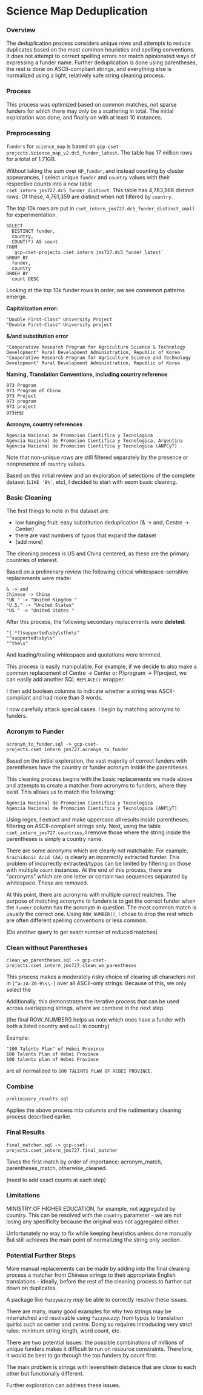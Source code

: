 # Science Map Deduplication

### Overview

The deduplication process considers unique rows and attempts to reduce duplicates based on the most common heuristics and spelling conventions. It does not attempt to correct spelling errors nor match opinionated ways of expressing a funder name. Further deduplication is done using parentheses, the rest is done on ASCII-compliant strings, and everything else is normalized using a light, relatively safe string cleaning process. 

### Process

This process was optimized based on common matches, not sparse funders for which there may only be a scattering in total. The initial exploration was done, and finally on with at least 10 instances.

### Preprocessing

`funders` for `science_map` is based on `gcp-cset-projects.science_map_v2.dc5_funder_latest`.
The table has 17 million rows for a total of 1.71GB.

Without taking the sum over `NP_funder`, and instead counting by cluster appearances, I select unique `funder` and `country` values with their respective counts into a new table `cset_intern_jms727.dc5_funder_distinct`. This table has 4,783,566 distinct rows. Of these, 4,761,359 are distinct when not filtered by `country`.

The top 10k rows are put in `cset_intern_jms727.dc5_funder_distinct_small` for experimentation.

```
SELECT
  DISTINCT funder,
  country,
  COUNT(*) AS count
FROM
  `gcp-cset-projects.cset_intern_jms727.dc5_funder_latest`
GROUP BY
  funder,
  country
ORDER BY
  count DESC
```

Looking at the top 10k funder rows in order, we see commmon patterns emerge.

__Capitalization error:__
```
"Double First-Class" University Project
"Double First-Class" University project
```
__&/and substitution error__
```
"Cooperative Research Program for Agriculture Science & Technology Development" Rural Development Administration, Republic of Korea
"Cooperative Research Program for Agriculture Science and Technology Development" Rural Development Administration, Republic of Korea
```
__Naming, Translation Conventions, including country reference__
```
973 Program
973 Program of China
973 Project
973 program
973 project
973计划
```
__Acronym, country references__
```
Agencia Nacional de Promocion Cientifica y Tecnologica
Agencia Nacional de Promocion Cientifica y Tecnologica, Argentina
Agencia Nacional de Promocion Cientifica y Tecnologica (ANPCyT)
```

Note that non-unique rows are still filtered separately by the presence or nonpresence of `country` values.

Based on this initial review and an exploration of selections of the complete dataset (`LIKE 'B%'`, etc), I decided to start with seom basic cleaning.

### Basic Cleaning

The first things to note in the dataset are:

- low hanging fruit: easy substitution deduplication (& -> and, Centre -> Center)
- there are vast numbers of typos that expand the dataset
- (add more)

The cleaning process is US and China centered, as these are the primary countries of interest.

Based on a preliminary review the following critical whitespace-sensitive replacements were made:

```
& -> and
Chinese -> China
"UK " -> "United Kingdom "
"U.S." -> "United States"
"US " -> "United States "
```

After this process, the following secondary replacements were __deleted__:

```
"(.*?)supported\sby\sthe\s"
"^supported\sby\s"
"^the\s"
```

And leading/trailing whitespace and quotations were trimmed.

This process is easily manipulable. For example, if we decide to also make a common replacement of Centre -> Center or P/program -> P/project, we can easily add another SQL `REPLACE()` wrapper.

I then add boolean columns to indicate whether a string was ASCII-compliant and had more than 3 words.

I now carefully attack special cases. I begin by matching acronyms to funders.

### Acronym to Funder
`acronym_to_funder.sql -> gcp-cset-projects.cset_intern_jms727.acronym_to_funder`

Based on the initial exploration, the vast majority of correct funders with parentheses have the country or funder acronym inside the parentheses.

This cleaning process begins with the basic replacements we made above and attempts to create a matcher from acronyms to funders, where they exist. This allows us to match the following:

```
Agencia Nacional de Promocion Cientifica y Tecnologica
Agencia Nacional de Promocion Cientifica y Tecnologica (ANPCyT)
```

Using regex, I extract and make uppercase all results inside parentheses, filtering on ASCII-compliant strings only. Next, using the table `cset_intern_jms727.countries`, I remove those where the string inside the parentheses is simply a country name.

There are some acronyms which are clearly not matchable. For example, `Arachidonic Acid (AA)` is clearly an incorrectly extracted funder. This problem of incorrectly extracted/typos can be limited by filtering on those with multiple `count` instances. At the end of this process, there are "acronyms" which are one letter or contain two sequences separated by whitespace. These are removed.

At this point, there are acronyms with multiple _correct_ matches. The purpose of matching acronyms to funders is to get the correct funder when the `funder` column has the acronym in question. The most common match is usually the correct one. Using `ROW_NUMBER()`, I chose to drop the rest which are often different spelling conventions or less common.


(Do another query to get exact number of reduced matches)

### Clean without Parentheses

`clean_wo_parentheses.sql -> gcp-cset-projects.cset_intern_jms727.clean_wo_parentheses`

This process makes a moderately risky choice of clearing all characters not in `[^a-zA-Z0-9\s\-]` over all ASCII-only strings. Because of this, we only select the 

Additionally, this demonstrates the iterative process that can be used across overlapping strings, where we combine in the next step.

(the final ROW_NUMBER() helps us note which ones have a funder with both a listed country and `null` in country)

Example:
```
"100 Talents Plan" of Hubei Province
100 Talents Plan of Hebei Province
100 talents plan of Hebei Province
```

are all normalized to `100 TALENTS PLAN OF HEBEI PROVINCE`.


### Combine

`preliminary_results.sql`

Applies the above process into columns and the rudimentary cleaning process described earlier.

### Final Results

`final_matcher.sql -> gcp-cset-projects.cset_intern_jms727.final_matcher`

Takes the first match by order of importance: acronym_match, parentheses_match, otherwise_cleaned.


(need to add exact counts at each step)

### Limitations

MINISTRY OF HIGHER EDUCATION, for example, not aggregated by country.
This can be resolved with the `country` parameter - we are not losing any specificity because the original was not aggregated either.

Unfortunately no way to fix while keeping heuristics unless done manually
But still achieves the main point of normalizing the string only section.


### Potential Further Steps

More manual replacements can be made by adding into the final cleaning process a matcher from Chinese strings to their appropriate English translations - ideally, before the rest of the cleaning process to further cut down on duplicates.


A package like `fuzzywuzzy` _may_ be able to correctly resolve these issues.

There are many, many good examples for why two strings may be mismatched and resolvable using `fuzzywuzzy`: from typos to translation quirks such as center and centre. Doing so requires introducing very strict rules: minimum string length, word count, etc.

There are two potential issues: the possible combinations of millions of unique funders makes it difficult to run on resource constraints. Therefore, it would be best to go through the top funders by count first.

The main problem is strings with levenshtein distance that are close to each other but functionally different.

Further exploration can address these issues.
